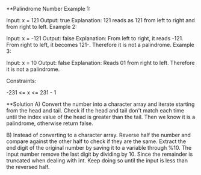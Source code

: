 **Palindrome Number
Example 1:

Input: x = 121
Output: true
Explanation: 121 reads as 121 from left to right and from right to left.
Example 2:

Input: x = -121
Output: false
Explanation: From left to right, it reads -121. From right to left, it becomes 121-. Therefore it is not a palindrome.
Example 3:

Input: x = 10
Output: false
Explanation: Reads 01 from right to left. Therefore it is not a palindrome.
 

Constraints:

-231 <= x <= 231 - 1

**Solution
A) Convert the number into a character array and iterate starting from the head and tail. Check if the head and tail don't match each time until the index value of the head is greater than the tail. Then we know it is a palindrome, otherwise return false.

B) Instead of converting to a character array. Reverse half the number and compare against the other half to check if they are the same. Extract the end digit of the original number by saving it to a variable through %10. The input number remove the last digit by dividing by 10. Since the remainder is truncated when dealing with int. Keep doing so until the input is less than the reversed half. 